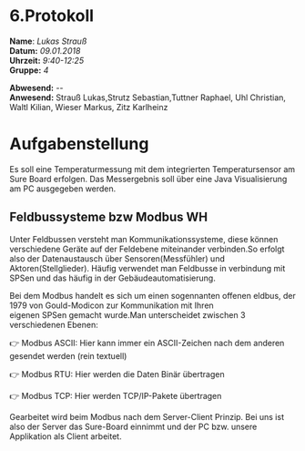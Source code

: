 # 6.Protokoll  
  
  **Name**:  *Lukas Strauß*  
  **Datum:** *09.01.2018*  
  **Uhrzeit:** *9:40-12:25*  
  **Gruppe:** *4* 
  
  **Abwesend:** --  
 **Anwesend:** Strauß Lukas,Strutz Sebastian,Tuttner Raphael, Uhl Christian, Waltl Kilian, Wieser Markus, Zitz Karlheinz
 
 
 # Aufgabenstellung
Es soll eine Temperaturmessung mit dem integrierten Temperatursensor am Sure Board erfolgen. 
Das Messergebnis soll über eine Java Visualisierung am PC ausgegeben werden.

## Feldbussysteme bzw Modbus WH
  
  Unter Feldbussen versteht man Kommunikationssysteme, diese können verschiedene Geräte auf der 
  Feldebene miteinander verbinden.So erfolgt also der Datenaustausch über Sensoren(Messfühler) und Aktoren(Stellglieder).
  Häufig verwendet man Feldbusse in verbindung mit SPSen und das häufig in der Gebäudeautomatisierung.
  
  Bei dem Modbus handelt es sich um einen sogennanten offenen eldbus, der 1979 von Gould-Modicon zur Kommunikation mit Ihren  
  eigenen SPSen gemacht wurde.Man unterscheidet zwischen 3 verschiedenen Ebenen:  
  
   :point_right:  Modbus ASCII: Hier kann immer ein ASCII-Zeichen nach dem anderen gesendet werden (rein textuell)  
   
   :point_right:  Modbus RTU: Hier werden die Daten Binär übertragen  
   
   :point_right:  Modbus TCP: Hier werden TCP/IP-Pakete übertragen  
   
  
  Gearbeitet wird beim Modbus nach dem Server-Client Prinzip. Bei uns ist also der Server das Sure-Board einnimmt und 
  der PC bzw. unsere Applikation als Client arbeitet.
  
  
  
 
  
  

